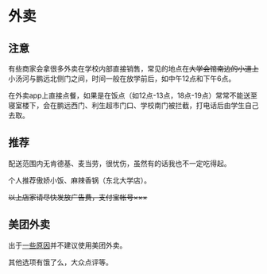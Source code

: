 # 外卖

## 注意

有些商家会拿很多外卖在学校内部直接销售，常见的地点在~~大学会馆南边的小道上~~小汤河与鹏远北侧门之间，时间一般在放学前后，如中午12点和下午6点。

在外卖app上直接点餐，如果是在饭点（如12点-13点，18点-19点）常常不能送至寝室楼下，会在鹏远西门、利生超市门口、学校南门被拦截，打电话后由学生自己去取。

## 推荐

配送范围内无肯德基、麦当劳，很忧伤，虽然有的话我也不一定吃得起。

个人推荐傲娇小饭、麻辣香锅（东北大学店）。

~~以上店家请尽快发放广告费，支付宝帐号×××~~


## 美团外卖

出于[一些原因](https://www.zhihu.com/question/62618702)并不建议使用美团外卖。

其他选项有饿了么，大众点评等。
